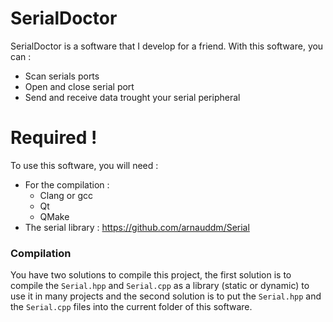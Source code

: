 # SerialDoctor

SerialDoctor is a software that I develop for a friend.
With this software, you can :

  - Scan serials ports
  - Open and close serial port
  - Send and receive data trought your serial peripheral

# Required !

To use this software, you will need :
- For the compilation :
    * Clang or gcc
    * Qt
    * QMake
- The serial library : https://github.com/arnauddm/Serial

### Compilation
You have two solutions to compile this project, the first solution is to compile the `Serial.hpp` and `Serial.cpp` as a library (static or dynamic) to use it in many projects and the second solution is to put the `Serial.hpp` and the `Serial.cpp` files into the current folder of this software.
